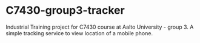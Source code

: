 # C7430-group3-tracker
Industrial Training project for C7430 course at Aalto University - group 3. A simple tracking service to view location of a mobile phone.
